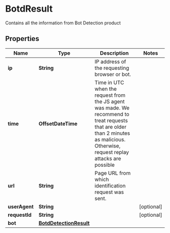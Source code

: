 

# BotdResult

Contains all the information from Bot Detection product

## Properties

| Name | Type | Description | Notes |
|------------ | ------------- | ------------- | -------------|
|**ip** | **String** | IP address of the requesting browser or bot. |  |
|**time** | **OffsetDateTime** | Time in UTC when the request from the JS agent was made. We recommend to treat requests that are older than 2 minutes as malicious. Otherwise, request replay attacks are possible |  |
|**url** | **String** | Page URL from which identification request was sent. |  |
|**userAgent** | **String** |  |  [optional] |
|**requestId** | **String** |  |  [optional] |
|**bot** | [**BotdDetectionResult**](BotdDetectionResult.md) |  |  |



